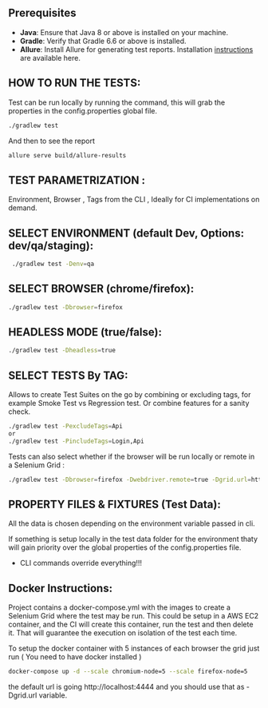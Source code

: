 ## Prerequisites
- **Java**: Ensure that Java 8 or above is installed on your machine.
- **Gradle**: Verify that Gradle 6.6 or above is installed.
- **Allure**: Install Allure for generating test reports. Installation [instructions](https://docs.qameta.io/allure/#_installing_a_commandline) are available here.

## HOW TO RUN THE TESTS:

Test can be run locally by running the command, this will grab the properties in the config.properties global file.
```bash
./gradlew test
```
And then to see the report

```bash
allure serve build/allure-results
```

## TEST PARAMETRIZATION : 
Environment, Browser , Tags from the CLI , Ideally for CI implementations on demand. 


## SELECT ENVIRONMENT (default Dev, Options: dev/qa/staging):

```bash
 ./gradlew test -Denv=qa
```

## SELECT BROWSER (chrome/firefox):
```bash
./gradlew test -Dbrowser=firefox
```

## HEADLESS MODE (true/false):
```bash
./gradlew test -Dheadless=true
```

## SELECT TESTS By TAG:
Allows to create Test Suites on the go by combining or excluding tags, for example Smoke Test vs Regression test. Or combine features for a sanity check.

```bash
./gradlew test -PexcludeTags=Api
or
./gradlew test -PincludeTags=Login,Api
```

Tests can also select whether if the browser will be run locally or remote in a Selenium Grid :

```bash
./gradlew test -Dbrowser=firefox -Dwebdriver.remote=true -Dgrid.url=http://localhost:4444
```

## PROPERTY FILES & FIXTURES (Test Data):
All the data is chosen depending on the environment variable passed in cli.

If something is setup locally in the test data folder for the environment thaty will gain priority over the global properties of the config.properties file.

- CLI commands override everything!!!


## Docker Instructions:
Project contains a docker-compose.yml with the images to create a Selenium Grid where the test may be run. This could be setup in a AWS EC2 container, and the CI will create this container, run the test and then delete it. That will guarantee the execution on isolation of the test each time.

To setup the docker container with 5 instances of each browser the grid just run ( You need to have docker installed )
```bash
docker-compose up -d --scale chromium-node=5 --scale firefox-node=5
```

the default url is going http://localhost:4444 and you should use that as -Dgrid.url variable.


